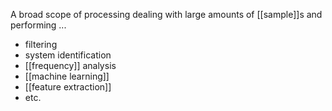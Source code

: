A broad scope of processing dealing with large amounts of [[sample]]s and performing ...
* filtering
* system identification
* [[frequency]] analysis
* [[machine learning]]
* [[feature extraction]]
* etc.